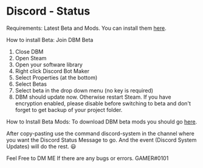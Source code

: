 # Discord - Status

Requirements:
Latest Beta and Mods. You can install them [here](https://github.com/dbm-network/mods/tree/beta).

How to install Beta:
Join DBM Beta
1. Close DBM
2. Open Steam
3. Open your software library
4. Right click Discord Bot Maker
5. Select Properties (at the bottom)
6. Select Betas
7. Select beta in the drop down menu (no key is required)
8. DBM should update now. Otherwise restart Steam.
If you have encryption enabled, please disable before switching to beta and don't forget to get backup of your project folder.

How to Install Beta Mods:
To download DBM beta mods you should go [here](https://codeload.github.com/dbm-network/mods/legacy.zip/beta).

After copy-pasting use the command discord-system in the channel where you want the Discord Status Message to go. And the event (Discord System Updates) will do the rest. :smiley:

Feel Free to DM ME If there are any bugs or errors. GAMER#0101
